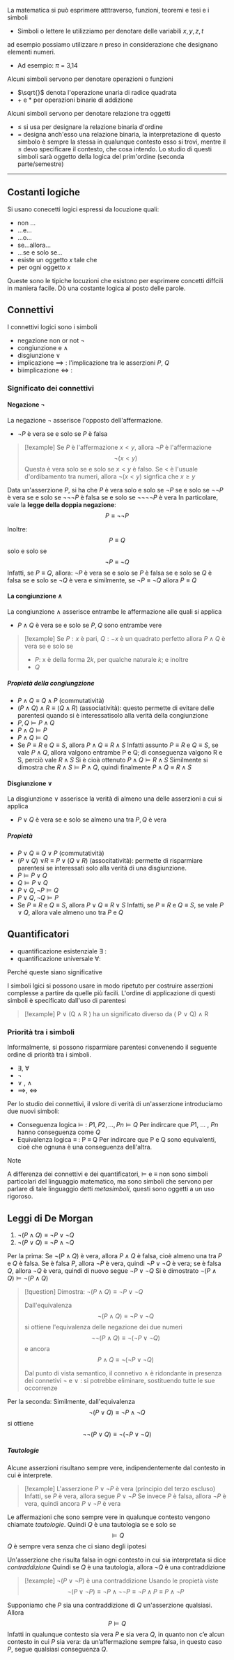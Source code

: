 La matematica si può esprimere atttraverso, funzioni, teoremi e tesi e i simboli
- Simboli o lettere le utilizziamo per denotare delle variabili $x, y, z, t$

ad esempio possiamo utilizzare $n$ preso in considerazione che designano elementi numeri.
- Ad esempio: $\pi$ = 3,14

Alcuni simboli servono per denotare operazioni o funzioni
- $\sqrt{}$ denota l'operazione unaria di radice quadrata
- $+$ e $*$ per operazioni binarie di addizione

Alcuni simboli servono per denotare relazione tra oggetti
- $\le$ si usa per designare la relazione binaria d'ordine
- $=$ designa anch'esso una relazione binaria, la interpretazione di questo simbolo è sempre la stessa in qualunque contesto esso si trovi, mentre il $\le$ devo specificare il contesto, che cosa intendo. 
Lo studio di questi simboli sarà oggetto della logica del prim'ordine (seconda parte/semestre)

--- 
## Costanti logiche

Si usano conecetti logici espressi da locuzione quali:
- non ...
- ...e...
- ...o...
- se...allora...
- ...se e solo se...
- esiste un oggetto $x$ tale che
- per ogni oggetto $x$

Queste sono le tipiche locuzioni che esistono per esprimere concetti diffcili in maniera facile. Dò una costante logica al posto delle parole. 

## Connettivi 

I connettivi logici sono i simboli

- negazione non or not $\neg$ 
- congiunzione e $\land$
- disgiunzione $\lor$
- implicazione $\implies$ : l'implicazione tra le asserzioni $P$, $Q$ 
- biimplicazione $\iff$ : 

### Significato dei connettivi

#### Negazione $\neg$

La negazione $\neg$ asserisce l'opposto dell'affermazione.

- $\neg P$ è vera  se e solo se  $P$ è falsa

> [!example] 
> Se $P$ è l'affermazione $x<y$, allora $\neg P$ è l'affermazione
> $$\neg (x<y)$$
> Questa è vera solo se e solo se $x<y$ è falso. 
> Se $<$ è l'usuale d'ordibamento tra numeri, allora $\neg (x<y)$ signfica che $x \ge y$

Data un'asserzione $P$, si ha che
$P$ è vera  solo e solo se  $\neg P$  se e solo se  $\neg \neg P$ è vera
						se e solo se $\neg \neg \neg P$ è falsa se e solo se $\neg \neg \neg \neg P$ è vera 
In particolare, vale la **legge della doppia negazione**:
$$P \equiv \neg \neg P$$

Inoltre: 
$$P \equiv Q$$ solo e solo se $$\neg P \equiv \neg Q$$
Infatti, se $P \equiv Q$, allora:
$\neg P$ è vera se e solo se $P$ è falsa se e solo se $Q$ è falsa
		se e solo se $\neg Q$ è vera
e similmente, se $\neg P \equiv \neg Q$ allora $P \equiv Q$

#### La congiunzione $\land$

La congiunzione $\land$ asserisce entrambe le affermazione alle quali si applica
- $P \land Q$ è vera se e solo se $P, Q$ sono entrambe vere

> [!example] 
> Se $P : x$ è pari,  $Q : -x$ è un quadrato perfetto
> allora $P \land Q$ è vera se e solo se
> - $P$: x è della forma $2k$, per qualche naturale $k$; e inoltre
> - $Q$

##### Propietà della congiungzione

- $P \land Q \equiv Q \land P$ (commutatività)
- $(P \land Q) \land R \equiv (Q \land R)$ (associatività): questo permette di evitare delle parentesi quando si è interessatisolo alla verità della congiunzione
- $P, Q \models P \land Q$
- $P \land Q \models P$
- $P \land Q \models Q$
- Se $P \equiv R$ e $Q \equiv S$, allora $P \land Q \equiv R \land S$
	Infatti assunto $P \equiv R$ e $Q \equiv S$, se vale $P \land Q$, allora valgono entrambe P e Q;
	di conseguenza valgono R e S, perciò vale $R \land S$
	Si è cioà ottenuto $P \land Q \models R \land S$
	Similmente si dimostra che $R \land S \models P \land Q$, quindi finalmente $P \land Q \equiv R \land S$

#### Disgiunzione $\lor$

La disgiunzione $\lor$ asserisce la verità di almeno una delle asserzioni a cui si applica
- $P \lor Q$ è vera se e solo se almeno una tra $P, Q$ è vera

##### Propietà 
- $P \lor Q \equiv Q \lor P$ (commutatività)
- ($P \lor Q$) $\lor R \equiv P \lor (Q \lor R)$ (associtatività): permette di risparmiare parentesi se interessati solo alla verità di una disgiunzione.
- $P \models P \lor Q$
- $Q \models P \lor Q$
- $P \lor Q, \neg P \models Q$
- $P \lor Q, \neg Q \models P$
- Se $P \equiv R$ e $Q \equiv S$, allora $P \lor Q \equiv R \lor S$
	Infatti,  se $P \equiv R$ e $Q \equiv S$, se vale $P \lor Q$, allora vale almeno uno tra $P$ e $Q$





## Quantificatori 

- quantificazione esistenziale $\exists$ : 
- quantificazione universale $\forall$: 

Perché queste siano significative 

I simboli lgici si possono usare in modo ripetuto per costruire asserzioni complesse a partire da quelle più facili. 
L'ordine di applicazione di questi simboli è specificato dall'uso di parentesi

> [!example] 
> P  $\lor$ (Q $\land$ R )  ha un significato diverso da ( P $\lor$ Q) $\land$ R

### Priorità tra i simboli

Informalmente, si possono risparmiare parentesi convenendo il seguente ordine di priorità tra i simboli.
- $\exists$, $\forall$
-  $\neg$
- $\lor$ , $\land$
- $\implies$, $\iff$

Per lo studio dei connettivi, il vslore di verità di un'asserzione introduciamo due nuovi simboli:
-  Conseguenza logica $\models$ : $P1, P2, ... , Pn \models Q$
	Per indircare que $P1$, ... , $Pn$ hanno conseguenza come $Q$ 
- Equivalenza logica $\equiv$ : P $\equiv$ Q
	Per indircare que P e Q sono equivalenti, cioè che ognuna è una conseguenza dell'altra.

> [!note] 
> A differenza dei connettivi e dei quantificatori, $\models$ e $\equiv$ non sono simboli particolari del linguaggio matematico, ma sono simboli che servono per parlare di tale linguaggio detti *metasimboli*, questi sono oggetti a un uso rigoroso.
> 

## Leggi di De Morgan

1. $\neg (P \land Q) \equiv \neg P \lor \neg Q$
2. $\neg (P \lor Q) \equiv \neg P \land \neg Q$

Per la prima:
Se $\neg (P \land Q)$  è vera, allora $P \land Q$ è falsa, cioè almeno una tra $P$ e $Q$ è falsa.
Se è falsa $P$, allora $\neg P$ è vera, quindi $\neg P \lor \neg Q$ è vera; se è falsa $Q$, allora $\neg Q$ è vera, quindi di nuovo segue $\neg P \lor \neg Q$
Si è dimostrato $\neg (P \land Q) \models \neg (P \land Q)$

> [!question] 
> Dimostra: $\neg (P \land Q) \equiv \neg P \lor \neg Q$
> 
> Dall'equivalenza
> $$\neg (P \land Q) \equiv \neg P \lor \neg Q$$
> si ottiene l'equivalenza delle negazione dei due numeri
> $$\neg \neg (P \land Q) \equiv \neg (\neg P \lor \neg Q)$$
> e ancora
> $$P \land Q \equiv \neg (\neg P \lor \neg Q)$$
> 
> Dal punto di vista semantico, il connetivo $\land$ è ridondante in presenza dei connetivi $\neg$ e $\lor$ : si potrebbe eliminare, sostituendo tutte le sue occorrenze

Per la seconda:
Similmente, dall'equivalenza
$$\neg (P \lor Q) \equiv \neg P \land \neg Q$$
si ottiene 
$$\neg \neg (P \lor Q) \equiv \neg (\neg P \lor \neg Q)$$

##### Tautologie

Alcune asserzioni risultano sempre vere, indipendentemente dal contesto in cui è interprete.

> [!example] 
> L'asserzione $P \lor \neg P$ è vera (principio del terzo escluso)
> Infatti, se $P$ è vera, allora segue $P \lor \neg P$
> Se invece $P$ è falsa, allora $\neg P$ è vera, quindi ancora $P \lor \neg P$ è vera

Le affermazioni che sono sempre vere in qualunque contesto vengono chiamate *tautologie*.
Quindi $Q$ è una tautologia se e solo se 
$$\models Q$$
$Q$ è sempre vera senza che ci siano degli ipotesi

Un'asserzione che risulta falsa in ogni contesto in cui sia interpretata si dice *contraddizione*
Quindi se $Q$ è una tautologia, allora $\neg Q$ è una contraddizione

> [!example] 
> $\neg (P \lor \neg P)$ è una contraddizione
> Usando le propietà viste
> $$\neg (P \lor \neg P) \equiv \neg P \land \neg \neg P \equiv \neg P \land P \equiv P \land \neg P$$

Supponiamo che $P$ sia una contraddizione di $Q$ un'asserzione qualsiasi.
Allora $$P \models Q$$
Infatti in qualunque contesto sia vera $P$ e sia vera $Q$, in quanto non c’e alcun contesto in cui $P$ sia vera: da un’affermazione sempre falsa, in questo caso $P$, segue qualsiasi conseguenza $Q$.
